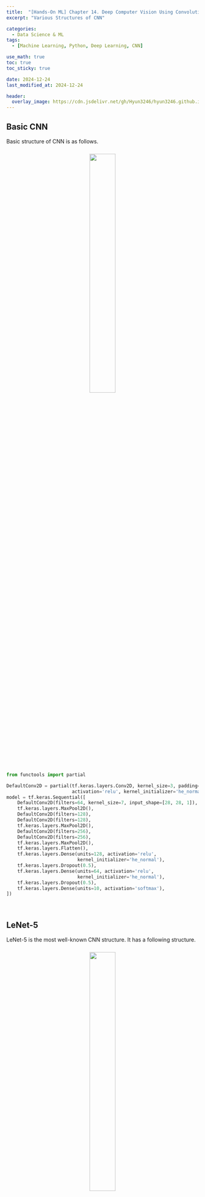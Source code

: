 ```yaml
---
title:  "[Hands-On ML] Chapter 14. Deep Computer Vision Using Convolutional Neural Networks - 2"
excerpt: "Various Structures of CNN"

categories:
  - Data Science & ML
tags:
  - [Machine Learning, Python, Deep Learning, CNN]

use_math: true
toc: true
toc_sticky: true

date: 2024-12-24
last_modified_at: 2024-12-24

header:
  overlay_image: https://cdn.jsdelivr.net/gh/Hyun3246/hyun3246.github.io@master/image/overlay image/Hands-on ML.png
---
```

## Basic CNN
Basic structure of CNN is as follows.
<br/>
<figure style="display:block; text-align:center;">
  <img src="https://cdn.jsdelivr.net/gh/Hyun3246/hyun3246.github.io@master/image/Hands-On ML/Basic CNN Structure.png"
       style="width: 40%; height: auto; margin:10px">
</figure>
<br/>

```python
from functools import partial

DefaultConv2D = partial(tf.keras.layers.Conv2D, kernel_size=3, padding='same',
                        activation='relu', kernel_initializer='he_normal')
model = tf.keras.Sequential([
    DefaultConv2D(filters=64, kernel_size=7, input_shape=[28, 28, 1]),
    tf.keras.layers.MaxPool2D(),
    DefaultConv2D(filters=128),
    DefaultConv2D(filters=128),
    tf.keras.layers.MaxPool2D(),
    DefaultConv2D(filters=256),
    DefaultConv2D(filters=256),
    tf.keras.layers.MaxPool2D(),
    tf.keras.layers.Flatten(),
    tf.keras.layers.Dense(units=128, activation='relu',
                          kernel_initializer='he_normal'),
    tf.keras.layers.Dropout(0.5),
    tf.keras.layers.Dense(units=64, activation='relu',
                          kernel_initializer='he_normal'),
    tf.keras.layers.Dropout(0.5),
    tf.keras.layers.Dense(units=10, activation='softmax'),
])
```

<br/>

## LeNet-5
LeNet-5 is the most well-known CNN structure. It has a following structure.
<br/>
<figure style="display:block; text-align:center;">
  <img src="https://cdn.jsdelivr.net/gh/Hyun3246/hyun3246.github.io@master/image/Hands-On ML/Structure of Lenet-5.png"
       style="width: 40%; height: auto; margin:10px">
</figure>
<br/>

<br/>

## AlexNet
AlexNet is deeper than LeNet-5, but the basic structure is similar. The big difference is that CNN layers come right behind the other CNN layers.
<br/>
<figure style="display:block; text-align:center;">
  <img src="https://cdn.jsdelivr.net/gh/Hyun3246/hyun3246.github.io@master/image/Hands-On ML/Structure of AlexNet.png"
       style="width: 40%; height: auto; margin:10px">
</figure>
<br/>

To prevent overfitting, dropout and data augmentation were used.

> Data augmentation is a method to increase the size of train set, by rotating, shifting images. Just adding white noise is not a data augmentation.

AlexNet also used LRN(Local Response Normalization) step, which is a competitive normalization. The most powerfully activated neuron suppresses other neurons at the same point of different feature maps. This would make each feature map unique relative to the others.

<br/>

## GoogLeNet
The most important characteristic of GoogLeNet is an <span style="color:#F5F5F7">inception module</span>.
<br/>
<figure style="display:block; text-align:center;">
  <img src="https://cdn.jsdelivr.net/gh/Hyun3246/hyun3246.github.io@master/image/Hands-On ML/Structure of Inception module.png"
       style="width: 40%; height: auto; margin:10px">
</figure>
<br/>

The expression '$3 \times 3 + 1 \text{(S)}$' means that the layer uses 3 by 3 kernel, stride 1, and 'same' padding.

The 1 by 1 kernel plays several roles.

- Capture depth-wise features along channels.
- As it Outputs less feature maps than inputs, works as a bottleneck layer. This decreases cost of calculation and the number of hyperparameters to increase training speed and generalization performance.
- Consecutive CNN pairs(e.g. 1x1, 3x3) work as one powerful CNN layer being able to sense more complex patterns.

Inception module works as a CNN layer outputs various feature maps with complicated patterns.

> Why 'Inception' module? It was named after the movie 'Inception'. In the movie, casts go into the deep dream with multiple steps, just like an inception module.

The following is a structure of GoogLeNet, with 9 inception modules.
<br/>
<figure style="display:block; text-align:center;">
  <img src="https://cdn.jsdelivr.net/gh/Hyun3246/hyun3246.github.io@master/image/Hands-On ML/Structure of GoogLeNet.png"
       style="width: 40%; height: auto; margin:10px">
</figure>
<br/>

## VGGNet
VGGNet has a very simple and conventional structure.

2 or 3 CNN layers - a Pooling layer - 2 or 3 CNN layers - a Pooling layer - ... - 2 or 3 hidden layers

VGGNet only uses 3 by 3 filters.

<br/>

## ResNet
The main component of ResNet is <span style="color:#F5F5F7">skip(shortcut) connection</span>. A signal injected to a layer is added to the upper layer's output. When we train NN, our goal is to train objective function $h(\bf{x})$. If we add input x to the output(by using skip connection), NN will train $h(\bf{x})-x$, not $h(x)$. This is called <span style="color:#F5F5F7">residual learning</span>.
<br/>
<figure style="display:block; text-align:center;">
  <img src="https://cdn.jsdelivr.net/gh/Hyun3246/hyun3246.github.io@master/image/Hands-On ML/Skip connection.png"
       style="width: 30%; height: auto; margin:10px">
</figure>
<br/>

As weights are close to 0 when initialized, NN outputs value close to 0. This means that adding skip connection would output value similar to input, resulting to modeling identity function. This makes the speed of learning faster.

ResNet is similar to GoogLeNet. The major difference is using residual units(RU) very deeply.
<br/>
<figure style="display:block; text-align:center;">
  <img src="https://cdn.jsdelivr.net/gh/Hyun3246/hyun3246.github.io@master/image/Hands-On ML/Structure of ResNet.png"
       style="width: 40%; height: auto; margin:10px">
</figure>
<br/>

See red arrow(skip connection) on the image. As the size of stride is different, shape issue occurs. To solve this, CNN with stride 2 is used.
<br/>
<figure style="display:block; text-align:center;">
  <img src="https://cdn.jsdelivr.net/gh/Hyun3246/hyun3246.github.io@master/image/Hands-On ML/ResNet shape issue solution.png"
       style="width: 30%; height: auto; margin:10px">
</figure>
<br/>

There are many variations of ResNet.

<br/>

## Xception
Xception means extreme inception. It mixes the idea of GoogLeNet and ResNet, but replaces inception module to <span style="color:#F5F5F7">depthwise separable convolution layer</span>. It assumes that it is possible to model spatial patterns and channel-wise patterns separately.

The layer is composed of two parts. The first one applys a spatial filter to each feature map. The second part only discovers channel-wise patterns.
<br/>
<figure style="display:block; text-align:center;">
  <img src="https://cdn.jsdelivr.net/gh/Hyun3246/hyun3246.github.io@master/image/Hands-On ML/Structure of depthwise separable convolution layer.png"
       style="width: 40%; height: auto; margin:10px">
</figure>
<br/>

Use depthwise separable convolution layer as a default layer, because it uses less memory and calculations. In keras, use `SeparableConv2D` instead of `Conv2D`. The first part of layer is implemented separately, `DepthwiseConv2D`.

<br/>

## SENet
SENet uses <span style="color:#F5F5F7">SE block</span>, a small NN, at all inception module or residual units. Inception NN with SE block is SE-Inception, ResNet with SE block is SE-ResNet.
<br/>
<figure style="display:block; text-align:center;">
  <img src="https://cdn.jsdelivr.net/gh/Hyun3246/hyun3246.github.io@master/image/Hands-On ML/Structure of SENet.png"
       style="width: 40%; height: auto; margin:10px">
</figure>
<br/>

Analyze the outputs of SE block added part in depthwise (doesn't care about spatial patterns). Learn which features are most activated at the same time, and correct feature maps. For example, if mouth and nose feature maps are strongly activated and eyes maps are not, the block will increase the output of eyes maps.

One SE block is composed of 3 layers.
<br/>
<figure style="display:block; text-align:center;">
  <img src="https://cdn.jsdelivr.net/gh/Hyun3246/hyun3246.github.io@master/image/Hands-On ML/Structure of SE block.png"
       style="width: 30%; height: auto; margin:10px">
</figure>
<br/>

1. Global average pooling layer: Calculate the average activation of each feature map.
2. 1st Dense: Compression. Significantly fewer neurons than the output of step 1. This allow SE block to learn generalized patterns.
3. 2nd Dense: Return corrected vector with the size of input of step 1.
4. Multiply feature maps and the output of step 3 to update feature values.

<br/>

## Other Structures
1. ResNeXt
2. DenseNet: Use dense connection.
3. MobileNet: For mobile and web applications.
4. CSPNet
5. EfficientNet: Use <span style="color:#F5F5F7">compound scaling<br/> to increase depth(# layers), width(# filters), resolution(input size) at the same time. Find a well-performing structure in small ImageNet and use coumpund scaling to make the bigger version. <span style="color:#F5F5F7">Best model as of now</span>.

<br/>

## Choosing appropriate structure
The following table is for chooing the most appropriate structure.
<br/>
<figure style="display:block; text-align:center;">
  <img src="https://cdn.jsdelivr.net/gh/Hyun3246/hyun3246.github.io@master/image/Hands-On ML/Choosing the most appropriate CNN structure.png"
       style="width: 50%; height: auto; margin:10px">
</figure>
<br/>


[Go for Code](https://github.com/Hyun3246/Code-Warehouse/blob/e8090c3c87888357e7c2f0e75a58fddb3f643149/Hands-On%20ML/Chapter_14_Deep_Computer_Vision_with_Cnns.ipynb)


<br/>
<br/>

*별도의 출처 표시가 있는 이미지를 제외한 모든 이미지는 강의자료에서 발췌하였음을 밝힙니다.*